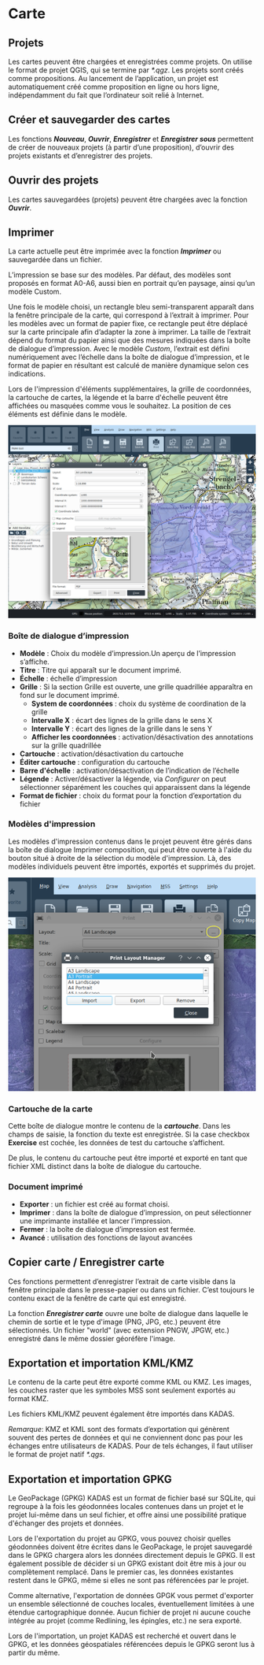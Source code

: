 # Carte


## <a name="sec0"></a>Projets

Les cartes peuvent être chargées et enregistrées comme projets. On utilise le format de projet QGIS, qui se termine par _*.qgz_. Les projets sont créés comme propositions. Au lancement de l’application, un projet est automatiquement créé comme proposition en ligne ou hors ligne, indépendamment du fait que l’ordinateur soit relié à Internet.


## <a name="sec1"></a>Créer et sauvegarder des cartes

Les fonctions **_Nouveau_**, **_Ouvrir_**, **_Enregistrer_** et **_Enregistrer sous_** permettent de créer de nouveaux projets (à partir d’une proposition), d’ouvrir des projets existants et d’enregistrer des projets.

## <a name="sec2"></a>Ouvrir des projets

Les cartes sauvegardées (projets) peuvent être chargées avec la fonction **_Ouvrir_**.


## <a name="sec3"></a>Imprimer

La carte actuelle peut être imprimée avec la fonction **_Imprimer_** ou sauvegardée dans un fichier. 

L’impression se base sur des modèles. Par défaut, des modèles sont proposés en format A0-A6, aussi bien en portrait qu’en paysage, ainsi qu’un modèle Custom.


Une fois le modèle choisi, un rectangle bleu semi-transparent apparaît dans la fenêtre principale de la carte, qui correspond à l’extrait à imprimer. Pour les modèles avec un format de papier fixe, ce rectangle peut être déplacé sur la carte principale afin d’adapter la zone à imprimer. La taille de l’extrait dépend du format du papier ainsi que des mesures indiquées dans la boîte de dialogue d’impression. Avec le modèle _Custom_, l’extrait est défini numériquement avec l’échelle dans la boîte de dialogue d’impression, et le format de papier en résultant est calculé de manière dynamique selon ces indications.


Lors de l'impression d'éléments supplémentaires, la grille de coordonnées, la cartouche de cartes, la légende et la barre d'échelle peuvent être affichées ou masquées comme vous le souhaitez. La position de ces éléments est définie dans le modèle.

<img src="/media/image12.png" />


### Boîte de dialogue d’impression

+ **Modèle** : Choix du modèle d’impression.Un aperçu de l’impression s’affiche.
+ **Titre** : Titre qui apparaît sur le document imprimé.
+ **Échelle** : échelle d’impression
+ **Grille** : Si la section Grille est ouverte, une grille quadrillée apparaîtra en fond sur le document imprimé.
  + **System de coordonnées** : choix du système de coordination de la grille
  + **Intervalle X** : écart des lignes de la grille dans le sens X
  + **Intervalle Y** : écart des lignes de la grille dans le sens Y
  + **Afficher les coordonnées** : activation/désactivation des annotations sur la grille quadrillée
+ **Cartouche** : activation/désactivation du cartouche
+ **Éditer cartouche** : configuration du cartouche
+ **Barre d'échelle** : activation/désactivation de l’indication de l’échelle
+ **Légende** : Activer/désactiver la légende, via *Configurer* on peut sélectionner séparément les couches qui apparaissent dans la légende
+ **Format de fichier** : choix du format pour la fonction d’exportation du fichier


### Modèles d'impression

Les modèles d'impression contenus dans le projet peuvent être gérés dans la boîte de dialogue Imprimer composition, qui peut être ouverte à l'aide du bouton situé à droite de la sélection du modèle d'impression. Là, des modèles individuels peuvent être importés, exportés et supprimés du projet.

<img src="/media/image12.1.png"/>


### Cartouche de la carte

Cette boîte de dialogue montre le contenu de la **_cartouche_**. Dans les champs de saisie, la fonction du texte est enregistrée. Si la case checkbox **Exercise** est cochée, les données de test du cartouche s’affichent.

De plus, le contenu du cartouche peut être importé et exporté en tant que fichier XML distinct dans la boîte de dialogue du cartouche.


### Document imprimé

+ **Exporter** : un fichier est créé au format choisi.
+ **Imprimer** : dans la boîte de dialogue d’impression, on peut sélectionner une imprimante installée et lancer l’impression.
+ **Fermer** : la boîte de dialogue d’impression est fermée.
+ **Avancé** : utilisation des fonctions de layout avancées


## <a name="sec4"></a>Copier carte / Enregistrer carte

Ces fonctions permettent d’enregistrer l’extrait de carte visible dans la fenêtre principale dans le presse-papier ou dans un fichier. C’est toujours le contenu exact de la fenêtre de carte qui est enregistré.

La fonction **_Enregistrer carte_** ouvre une boîte de dialogue dans laquelle le chemin de sortie et le type d'image (PNG, JPG, etc.) peuvent être sélectionnés. Un fichier "world" (avec extension PNGW, JPGW, etc.) enregistré dans le même dossier géoréfère l'image.


## <a name="sec5"></a>Exportation et importation KML/KMZ

Le contenu de la carte peut être exporté comme KML ou KMZ. Les images, les couches raster que les symboles MSS sont seulement exportés au format KMZ.

Les fichiers KML/KMZ peuvent également être importés dans KADAS.

*Remarque*: KMZ et KML sont des formats d’exportation qui génèrent souvent des pertes de données et qui ne conviennent donc pas pour les échanges entre utilisateurs de KADAS. Pour de tels échanges, il faut utiliser le format de projet natif _*.qgs_.


## <a name="sec6"></a>Exportation et importation GPKG

Le GeoPackage (GPKG) KADAS est un format de fichier basé sur SQLite, qui regroupe à la fois les géodonnées locales contenues dans un projet et le projet lui-même dans un seul fichier, et offre ainsi une possibilité pratique d'échanger des projets et données.

Lors de l'exportation du projet au GPKG, vous pouvez choisir quelles géodonnées doivent être écrites dans le GeoPackage, le projet sauvegardé dans le GPKG chargera alors les données directement depuis le GPKG. Il est également possible de décider si un GPKG existant doit être mis à jour ou complètement remplacé. Dans le premier cas, les données existantes restent dans le GPKG, même si elles ne sont pas référencées par le projet.

Comme alternative, l'exportation de données GPGK vous permet d'exporter un ensemble sélectionné de couches locales, éventuellement limitées à une étendue cartographique donnée. Aucun fichier de projet ni aucune couche intégrée au projet (comme Redlining, les épingles, etc.) ne sera exporté.

Lors de l'importation, un projet KADAS est recherché et ouvert dans le GPKG, et les données géospatiales référencées depuis le GPKG seront lus à partir du même.



